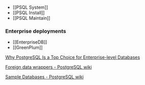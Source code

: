 - [[PSQL System]]
- [[PSQL Install]]
- [[PSQL Maintain]]

### Enterprise deployments

- [[EnterpriseDB]]
- [[GreenPlum]]



[Why PostgreSQL Is a Top Choice for Enterprise-level Databases](https://www.percona.com/blog/why-postgresql-is-a-top-choice-for-enterprise-level-databases/)

[Foreign data wrappers - PostgreSQL wiki](https://wiki.postgresql.org/wiki/Foreign_data_wrappers)

[Sample Databases - PostgreSQL wiki](https://wiki.postgresql.org/wiki/Sample_Databases)


